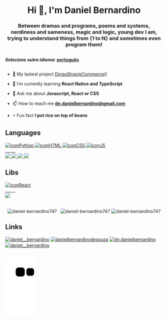 <h1 align="center">Hi 👋, I'm Daniel Bernardino</h1>
<h3 align="center">Between dramas and programs, poems and systems, nerdiness and sameness, magic and logic, young dev I am, trying to understand things from {1 to N} and sometimes even program them!</h3>

##
**_Selecione outro idioma:_ [português](https://github.com/daniel-bernardino747/daniel-bernardino747/blob/main/README-PT.md)**
##

- 🔭 My lastest project [DingaShop(eCommerce)](https://github.com/daniel-bernardino747/DingaShop-F)!

- 🌱 I’m currently learning **React Native and TypeScript**

- 💬 Ask me about **Javascript, React or CSS**

- 📫 How to reach me **dn.danielbernardino@gmail.com**

- ⚡ Fun fact **I put rice on top of beans**

<div>
  <div>
    <h2>Languages</h2>
    <div>
      <a href="http://www.python.org/" target="blank">
         <img align="center" height="60" width="80" alt="iconPython" src="https://cdn.jsdelivr.net/gh/devicons/devicon/icons/python/python-plain.svg" />
      </a>
      <a href="https://developer.mozilla.org/pt-BR/docs/Web/HTML/" target="blank">
        <img align="center" height="60" width="80" alt="iconHTML" src="https://cdn.jsdelivr.net/gh/devicons/devicon/icons/html5/html5-plain.svg" />
      </a>
      <a href="https://developer.mozilla.org/pt-BR/docs/Web/CSS" target="blank">
        <img align="center" height="60" width="80" alt="iconCSS" src="https://cdn.jsdelivr.net/gh/devicons/devicon/icons/css3/css3-plain.svg" />
      </a>
      <a href="https://developer.mozilla.org/pt-BR/docs/Web/JavaScript/" target="blank">
        <img align="center" height="60" width="80" alt="iconJS" src="https://cdn.jsdelivr.net/gh/devicons/devicon/icons/javascript/javascript-plain.svg" />
      </a>
    </div>
    _____
    <div>
      <a href="http://www.python.org/" target="blank">
         <img src="https://img.shields.io/badge/-Python-yellow?style=for-the-badge&color=f1d356" /> 
      </a>
      <a href="https://developer.mozilla.org/pt-BR/docs/Web/HTML/" target="blank">
        <img src="https://img.shields.io/badge/-HTML-orange?style=for-the-badge&color=d84a2e" /> 
      </a>
      <a href="https://developer.mozilla.org/pt-BR/docs/Web/CSS" target="blank">
        <img src="https://img.shields.io/badge/-CSS-blue?style=for-the-badge&color=3173d9" /> 
      </a>
      <a href="https://developer.mozilla.org/pt-BR/docs/Web/JavaScript/" target="blank">
        <img src="https://img.shields.io/badge/-JavaScript-yellow?style=for-the-badge&color=e9d54c" /> 
      </a>
    </div>
  </div>
  
  <div>
    <h2>Libs</h2>
    <div>
      <a href="http://pt-br.reactjs.org/" target="blank">
         <img align="center" alt="iconReact" height"60" width="80" src="https://cdn.jsdelivr.net/gh/devicons/devicon/icons/react/react-original.svg" />
      </a>
    </div>
    _____
    <div>
      <a href="http://pt-br.reactjs.org/" target="blank">
         <img src="https://img.shields.io/badge/-React-blue?style=for-the-badge&color=5ed2f2&link=https://pt-br.reactjs.org/" /> 
      </a>
    </div>
  </div>
</div>

##

<div align="center">
  <img height="100em" align="center" src="https://github-readme-stats.vercel.app/api/top-langs?username=daniel-bernardino747&show_icons=true&locale=en&layout=compact" alt="daniel-bernardino747" />
  &nbsp;
  <img height="120em" align="center" src="https://github-readme-streak-stats.herokuapp.com/?user=daniel-bernardino747&" alt="daniel-bernardino747" />
  <img height="100em" align="center" src="https://github-readme-stats.vercel.app/api?username=daniel-bernardino747&show_icons=true&locale=en" alt="daniel-bernardino747" />
</div>

## Links

<div>
  <a href="https://dev.to/daniel__bernardino" target="blank"><img align="center" src="https://raw.githubusercontent.com/rahuldkjain/github-profile-readme-generator/master/src/images/icons/Social/devto.svg" alt="daniel__bernardino" height="60" width="80" /></a>
  <a href="https://linkedin.com/in/danielbernardinodesouza" target="blank"><img align="center" src="https://raw.githubusercontent.com/rahuldkjain/github-profile-readme-generator/master/src/images/icons/Social/linked-in-alt.svg" alt="danielbernardinodesouza" height="60" width="80" /></a>
  <a href="https://codesandbox.com/dn.danielbernardino" target="blank"><img align="center" src="https://raw.githubusercontent.com/rahuldkjain/github-profile-readme-generator/master/src/images/icons/Social/codesandbox.svg" alt="dn.danielbernardino" height="60" width="80" /></a>
  <a href="https://instagram.com/daniel__bernardino" target="blank"><img align="center" src="https://raw.githubusercontent.com/rahuldkjain/github-profile-readme-generator/master/src/images/icons/Social/instagram.svg" alt="daniel__bernardino" height="60" width="80" /></a>
</div>

##

<div>
  <img align="center" src="https://github.com/daniel-bernardino747/daniel-bernardino747/blob/output/github-contribution-grid-snake.svg" alt="snake-animation"/>
</div>

